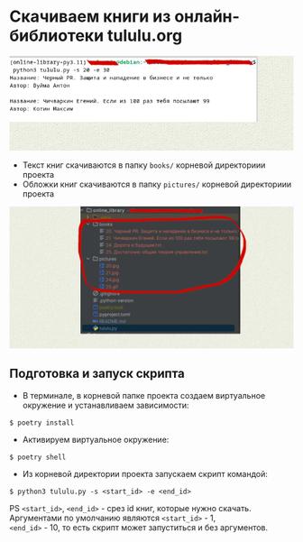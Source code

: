 # Скачиваем книги из онлайн-библиотеки tululu.org
![Screenshot](https://github.com/valhallajazzy/online_library/blob/main/pic/miantu.png)

* Текст книг скачиваются в папку `books/` корневой директориии проекта  
* Обложки книг скачиваются в папку `pictures/` корневой директориии проекта

![Screenshot](https://github.com/valhallajazzy/online_library/blob/main/pic/pathtulu.png)

## Подготовка и запуск скрипта

* В терминале, в корневой папке проекта создаем виртуальное окружение и устанавливаем зависимости:

```console
$ poetry install
```
* Активируем виртуальное окружение:

```console
$ poetry shell
```

* Из корневой директории проекта запускаем скрипт командой:

```console
$ python3 tululu.py -s <start_id> -e <end_id>
```

PS `<start_id>`, `<end_id>` - срез id книг, которые нужно скачать. Аргументами по умолчанию являются `<start_id>` - 1,  
`<end_id>` - 10, то есть скрипт может запуститься и без аргументов.
